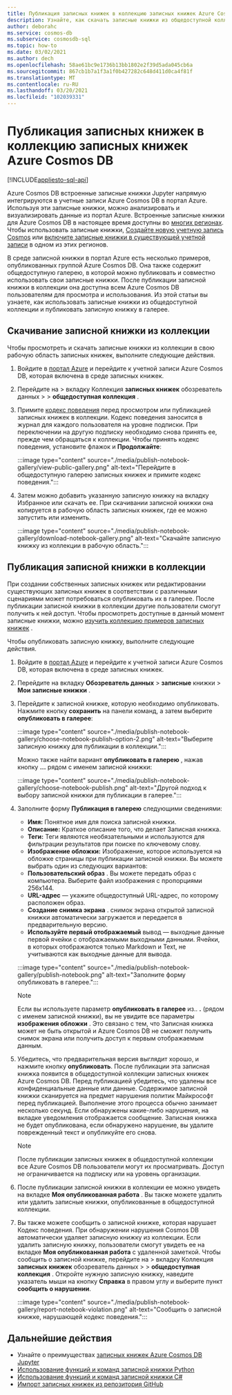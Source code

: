 ```yaml
---
title: Публикация записных книжек в коллекцию записных книжек Azure Cosmos DB
description: Узнайте, как скачать записные книжки из общедоступной коллекции, изменить их и опубликовать свои записные книжки в коллекции.
author: deborahc
ms.service: cosmos-db
ms.subservice: cosmosdb-sql
ms.topic: how-to
ms.date: 03/02/2021
ms.author: dech
ms.openlocfilehash: 58ae61bc9e1736b13bb1802e2f39d5ada045cb6a
ms.sourcegitcommit: 867cb1b7a1f3a1f0b427282c648d411d0ca4f81f
ms.translationtype: MT
ms.contentlocale: ru-RU
ms.lasthandoff: 03/20/2021
ms.locfileid: "102039331"
---
```

# <a name="publish-notebooks-to-the-azure-cosmos-db-notebook-gallery"></a>Публикация записных книжек в коллекцию записных книжек Azure Cosmos DB
[!INCLUDE[appliesto-sql-api](includes/appliesto-sql-api.md)]

Azure Cosmos DB встроенные записные книжки Jupyter напрямую интегрируются в учетные записи Azure Cosmos DB в портал Azure. Используя эти записные книжки, можно анализировать и визуализировать данные из портал Azure. Встроенные записные книжки для Azure Cosmos DB в настоящее время доступны во [многих регионах](https://azure.microsoft.com/global-infrastructure/services/?products=cosmos-db&regions=all). Чтобы использовать записные книжки, [Создайте новую учетную запись Cosmos](create-cosmosdb-resources-portal.md) или [включите записные книжки в существующей учетной записи](enable-notebooks.md) в одном из этих регионов.

В среде записной книжки в портал Azure есть несколько примеров, опубликованных группой Azure Cosmos DB. Она также содержит общедоступную галерею, в которой можно публиковать и совместно использовать свои записные книжки. После публикации записной книжки в коллекции она доступна всем Azure Cosmos DB пользователям для просмотра и использования. Из этой статьи вы узнаете, как использовать записные книжки из общедоступной коллекции и публиковать записную книжку в галерее.

## <a name="download-a-notebook-from-the-gallery"></a>Скачивание записной книжки из коллекции

Чтобы просмотреть и скачать записные книжки из коллекции в свою рабочую область записных книжек, выполните следующие действия.

1. Войдите в [портал Azure](https://portal.azure.com/) и перейдите к учетной записи Azure Cosmos DB, которая включена в среде записных книжек.

1. Перейдите на   >  вкладку Коллекция **записных книжек** обозреватель данных  >    >  **общедоступная коллекция** .

1. Примите [кодекс поведения](https://azure.microsoft.com/support/legal/cosmos-db-public-gallery-code-of-conduct/)  перед просмотром или публикацией записных книжек в коллекции. Кодекс поведения заносится в журнал для каждого пользователя на уровне подписки. При переключении на другую подписку необходимо снова принять ее, прежде чем обращаться к коллекции. Чтобы принять кодекс поведения, установите флажок и **Продолжайте**:

   :::image type="content" source="./media/publish-notebook-gallery/view-public-gallery.png" alt-text="Перейдите в общедоступную галерею записных книжек и примите кодекс поведения.":::

1. Затем можно добавить указанную записную книжку на вкладку Избранное или скачать ее. При скачивании записной книжки она копируется в рабочую область записных книжек, где ее можно запустить или изменить.

   :::image type="content" source="./media/publish-notebook-gallery/download-notebook-gallery.png" alt-text="Скачайте записную книжку из коллекции в рабочую область.":::

## <a name="publish-a-notebook-to-the-gallery"></a>Публикация записной книжки в коллекции

При создании собственных записных книжек или редактировании существующих записных книжек в соответствии с различными сценариями может потребоваться опубликовать их в галерее. После публикации записной книжки в коллекции другие пользователи смогут получить к ней доступ. Чтобы просмотреть доступные в данный момент записные книжки, можно [изучить коллекцию примеров записных книжек](https://cosmos.azure.com/gallery.html) .

Чтобы опубликовать записную книжку, выполните следующие действия.

1. Войдите в [портал Azure](https://portal.azure.com/) и перейдите к учетной записи Azure Cosmos DB, которая включена в среде записных книжек.

1. Перейдите на вкладку **Обозреватель данных**  >  **записные** книжки  >  **Мои записные книжки** .

1. Перейдите к записной книжке, которую необходимо опубликовать. Нажмите кнопку **сохранить** на панели команд, а затем выберите **опубликовать в галерее**:

   :::image type="content" source="./media/publish-notebook-gallery/choose-notebook-publish-option-2.png" alt-text="Выберите записную книжку для публикации в коллекции.":::

   Можно также найти вариант **опубликовать в галерею** , нажав кнопку **...** рядом с именем записной книжки:

   :::image type="content" source="./media/publish-notebook-gallery/choose-notebook-publish.png" alt-text="Другой подход к выбору записной книжки для публикации в галерее.":::

1. Заполните форму **Публикация в галерею** следующими сведениями:

   * **Имя:** Понятное имя для поиска записной книжки.
   * **Описание:**  Краткое описание того, что делает Записная книжка.
   * **Теги:** Теги являются необязательными и используются для фильтрации результатов при поиске по ключевому слову.
   * **Изображение обложки:** Изображение, которое используется на обложке страницы при публикации записной книжки. Вы можете выбрать один из следующих вариантов:
   * **Пользовательский образ** . Вы можете передать образ с компьютера. Выберите файл изображения с пропорциями 256x144.
   * **URL-адрес** — укажите общедоступный URL-адрес, по которому расположен образ.
   * **Создание снимка экрана** . снимок экрана открытой записной книжки автоматически загружается и передается в предварительную версию.
   * **Используйте первый отображаемый** вывод — выходные данные первой ячейки с отображаемыми выходными данными. Ячейки, в которых отображаются только Markdown и Text, не учитываются как выходные данные для вывода.

   :::image type="content" source="./media/publish-notebook-gallery/publish-notebook.png" alt-text="Заполните форму опубликовать в галерее.":::

   > [!NOTE]
   > Если вы используете параметр **опубликовать в галерее** из.. **.** (рядом с именем записной книжки), вы не увидите все параметры **изображения обложки** . Это связано с тем, что Записная книжка может не быть открытой и Azure Cosmos DB не сможет получить снимок экрана или получить доступ к первым отображаемым данным.

1. Убедитесь, что предварительная версия выглядит хорошо, и нажмите кнопку **опубликовать**. После публикации эта записная книжка появится в общедоступной коллекции записных книжек Azure Cosmos DB. Перед публикацией убедитесь, что удалены все конфиденциальные данные или данные. Содержимое записной книжки сканируется на предмет нарушения политик Майкрософт перед публикацией. Выполнение этого процесса обычно занимает несколько секунд. Если обнаружены какие-либо нарушения, на вкладке уведомления отображается сообщение. Записная книжка не будет опубликована, если обнаружено нарушение, вы удалите поврежденный текст и опубликуйте его снова.

   > [!NOTE]
   > После публикации записных книжек в общедоступной коллекции все Azure Cosmos DB пользователи могут их просматривать. Доступ не ограничивается на подписку или на уровень организации.

1. После публикации записной книжки в коллекции ее можно увидеть на вкладке **Моя опубликованная работа** . Вы также можете удалить или удалить записные книжки, опубликованные в общедоступной коллекции.

1. Вы также можете сообщить о записной книжке, которая нарушает Кодекс поведения. При обнаружении нарушения Cosmos DB автоматически удаляет записную книжку из коллекции. Если удалить записную книжку, пользователи смогут увидеть ее на вкладке **Моя опубликованная работа** с удаленной заметкой. Чтобы сообщить о записной книжке, перейдите на  >  вкладку Коллекция **записных книжек** обозреватель данных  >    >  **общедоступная коллекция** . Откройте нужную записную книжку, наведите указатель мыши на кнопку **Справка** в правом углу и выберите пункт **сообщить о нарушении**.

   :::image type="content" source="./media/publish-notebook-gallery/report-notebook-violation.png" alt-text="Сообщить о записной книжке, нарушающей кодекс поведения.":::

## <a name="next-steps"></a>Дальнейшие действия

* Узнайте о преимуществах [записных книжек Azure Cosmos DB Jupyter](cosmosdb-jupyter-notebooks.md)
* [Использование функций и команд записной книжки Python](use-python-notebook-features-and-commands.md)
* [Использование функций и команд записной книжки C#](use-csharp-notebook-features-and-commands.md)
* [Импорт записных книжек из репозитория GitHub](import-github-notebooks.md)
